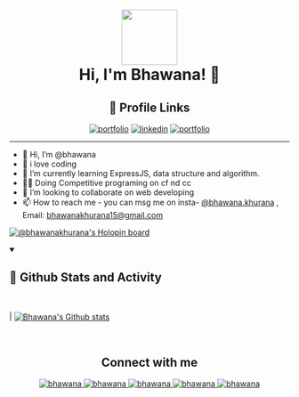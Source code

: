 
<h1 align="center"> <img  src = "https://media.giphy.com/media/HEURGne9Vj856oivkD/giphy.gif" width="100px" height="100px" align="center"> <br> Hi, I'm Bhawana! 👋</h1>
<div align="center">

## 🔗 Profile Links
[![portfolio](https://img.shields.io/badge/my_portfolio-000?style=for-the-badge&logo=ko-fi&logoColor=white)](https://bhawana30.github.io/myportfolio/)
[![linkedin](https://img.shields.io/badge/linkedin-0A66C2?style=for-the-badge&logo=linkedin&logoColor=white)](https://www.linkedin.com/in/bhawana-khurana-562413171/)
[![portfolio](https://img.shields.io/badge/my_portfolio-000?style=for-the-badge&logo=linkedin&logoColor=white)](https://bhawana30.github.io/myportfolio/)
  


</div>

<hr>

- 👋 Hi, I’m @bhawana
- 👀 i love coding 
- 🌱 I’m currently learning ExpressJS, data structure and algorithm.
- 🧑‍💻 Doing Competitive programing on cf nd cc
- 💞️ I’m looking to collaborate on web developing
- 📫 How to reach me - you can msg me on insta- <a href ="https://www.instagram.com/bhawana.khurana/">@bhawana.khurana</a> , Email: bhawanakhurana15@gmail.com

[![@bhawanakhurana's Holopin board](https://holopin.me/bhawanakhurana)](https://holopin.io/@bhawanakhurana)

<!-- Stats of my activity on Github -->

<details open> 
  <summary><h2>📶 Github Stats and Activity</h2></summary>

<br>

| <a href="https://github.com/bhawana30"><img align="center" src="https://streak-stats.demolab.com/?user=bhawana30&theme=highcontrast" alt="Bhawana's Github stats" /></a> 
    
<br>
    
</details>






<h2 align="center">Connect with me</h2>

<p align="center">
  
 <a href="https://www.linkedin.com/in/bhawana-khurana-562413171/">
   <img alt="bhawana" src="https://img.shields.io/badge/-bhawana-blue?style=flat-square&logo=Linkedin&logoColor=white&link=https://www.linkedin.com/in/bhawana-khurana-562413171/">
 </a>
  
 <a href="mailto:bhawanakhurana15@gmail.com">
   <img alt="bhawana" src="https://img.shields.io/badge/-bhawana-orange?style=flat-square&logo=Gmail&logoColor=white&link=mailto:bhawanakhurana15@gmail.com" />
 </a>
  
 <a href="https://www.instagram.com/bhawana.khurana/">
   <img alt="bhawana" src="https://img.shields.io/badge/-bhawana-red?style=flat-square&logo=Instagram&logoColor=white&link=https://www.instagram.com/bhawana.khurana/" />
 </a>

 </a>

  <a href="https://dev.to/bhawana30">
   <img alt="bhawana" src="https://img.shields.io/badge/-bhawana-black?style=flat-square&logo=Dev&logoColor=white&link=https://dev.to/bhawana30" />
 </a>
 

 
 <a href="https://github.com/bhawana30">
   <img alt="bhawana" src="https://img.shields.io/github/followers/bhawana?label=follow&style=social" />
 </a>   
 
</p>
